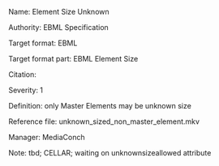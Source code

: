 Name: Element Size Unknown

Authority: EBML Specification

Target format: EBML

Target format part: EBML Element Size

Citation: 

Severity: 1

Definition: only Master Elements may be unknown size

Reference file: unknown_sized_non_master_element.mkv

Manager: MediaConch

Note: tbd; CELLAR; waiting on unknownsizeallowed attribute


